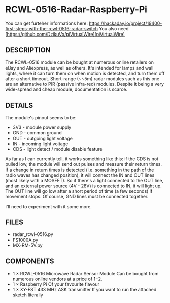 # RCWL-0516-Radar-Raspberry-Pi

You can get furteher informations here: https://hackaday.io/project/19400-first-steps-with-the-rcwl-0516-radar-switch
You also need [https://github.com/DzikuVx/piVirtualWire](piVirtualWire)


## DESCRIPTION
The RCWL-0516 module can be bought at numerous online retailers on eBay and Aliexpress, as well as others. It's intended for lamps and wall lights, where it can turn them on when motion is detected, and turn them off after a short timeout. Short-range (~~5m) radar modules such as this one are an alternative to PIR (passive infra-red) modules. Despite it being a very wide-spread and cheap module, documentation is scarce.

## DETAILS
The module's pinout seems to be:

* 3V3 - module power supply
* GND - common ground
* OUT - outgoing light voltage
* IN - incoming light voltage
* CDS - light detect / module disable feature

As far as I can currently tell, it works something like this: if the CDS is not pulled low, the module will send out pulses and measure their return times. If a change in return times is detected (i.e. something in the path of the radio waves has changed position), it will connect the IN and OUT lines (most likely with a MOSFET). So if there's a light connected to the OUT line, and an external power source (4V - 28V) is connected to IN, it will light up. The OUT line will go low after a short period of time (a few seconds) if movement stops. Of course, GND lines must be connected together.

I'll need to experiment with it some more.

## FILES

* radar_rcwl-0516.py
* FS1000A.py
* MX-RM-5V.py

## COMPONENTS

* 1 × RCWL-0516 Microwave Radar Sensor Module
Can be bought from numerous online vendors at a price of $1-$2.
* 1 × Raspberry Pi
Of your favourite flavour
* 1 × XY-FST 433 MHz ASK transmitter
If you want to run the attached sketch literally
